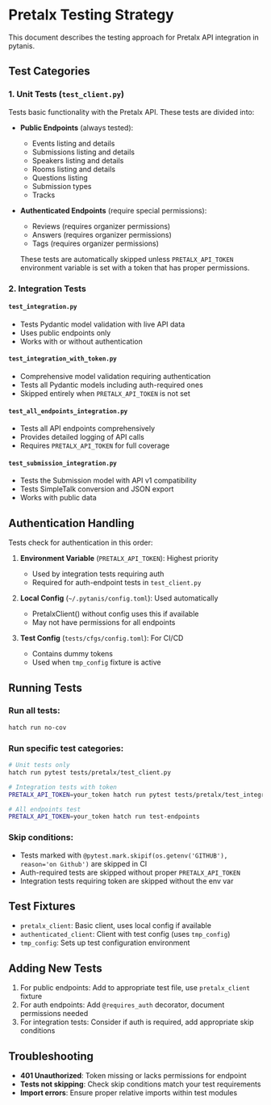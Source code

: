 # Pretalx Testing Strategy

This document describes the testing approach for Pretalx API integration in pytanis.

## Test Categories

### 1. Unit Tests (`test_client.py`)
Tests basic functionality with the Pretalx API. These tests are divided into:

- **Public Endpoints** (always tested):
  - Events listing and details
  - Submissions listing and details
  - Speakers listing and details
  - Rooms listing and details
  - Questions listing
  - Submission types
  - Tracks

- **Authenticated Endpoints** (require special permissions):
  - Reviews (requires organizer permissions)
  - Answers (requires organizer permissions)
  - Tags (requires organizer permissions)

  These tests are automatically skipped unless `PRETALX_API_TOKEN` environment variable is set with a token that has proper permissions.

### 2. Integration Tests

#### `test_integration.py`
- Tests Pydantic model validation with live API data
- Uses public endpoints only
- Works with or without authentication

#### `test_integration_with_token.py`
- Comprehensive model validation requiring authentication
- Tests all Pydantic models including auth-required ones
- Skipped entirely when `PRETALX_API_TOKEN` is not set

#### `test_all_endpoints_integration.py`
- Tests all API endpoints comprehensively
- Provides detailed logging of API calls
- Requires `PRETALX_API_TOKEN` for full coverage

#### `test_submission_integration.py`
- Tests the Submission model with API v1 compatibility
- Tests SimpleTalk conversion and JSON export
- Works with public data

## Authentication Handling

Tests check for authentication in this order:

1. **Environment Variable** (`PRETALX_API_TOKEN`): Highest priority
   - Used by integration tests requiring auth
   - Required for auth-endpoint tests in `test_client.py`

2. **Local Config** (`~/.pytanis/config.toml`): Used automatically
   - PretalxClient() without config uses this if available
   - May not have permissions for all endpoints

3. **Test Config** (`tests/cfgs/config.toml`): For CI/CD
   - Contains dummy tokens
   - Used when `tmp_config` fixture is active

## Running Tests

### Run all tests:
```bash
hatch run no-cov
```

### Run specific test categories:
```bash
# Unit tests only
hatch run pytest tests/pretalx/test_client.py

# Integration tests with token
PRETALX_API_TOKEN=your_token hatch run pytest tests/pretalx/test_integration_with_token.py

# All endpoints test
PRETALX_API_TOKEN=your_token hatch run test-endpoints
```

### Skip conditions:
- Tests marked with `@pytest.mark.skipif(os.getenv('GITHUB'), reason='on Github')` are skipped in CI
- Auth-required tests are skipped without proper `PRETALX_API_TOKEN`
- Integration tests requiring token are skipped without the env var

## Test Fixtures

- `pretalx_client`: Basic client, uses local config if available
- `authenticated_client`: Client with test config (uses `tmp_config`)
- `tmp_config`: Sets up test configuration environment

## Adding New Tests

1. For public endpoints: Add to appropriate test file, use `pretalx_client` fixture
2. For auth endpoints: Add `@requires_auth` decorator, document permissions needed
3. For integration tests: Consider if auth is required, add appropriate skip conditions

## Troubleshooting

- **401 Unauthorized**: Token missing or lacks permissions for endpoint
- **Tests not skipping**: Check skip conditions match your test requirements
- **Import errors**: Ensure proper relative imports within test modules
